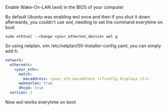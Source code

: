 Enable Wake-On-LAN (wol) in the BIOS of your computer

By default Ubuntu was enabling wol once and then if you shut it down afterwards, you couldn't use wol, needing to set the command everytime on boot
```
sudo ethtool --change <your_ethernet_device> wol g
```
So using netplan, vim /etc/netplan/00-installer-config.yaml, you can simply add it:

```yaml
network:
  ethernets:
    <your_eth>:
      match:
        macaddress: <your_eth_macaddress (ifconfig displays it)>
      wakeonlan: true
      dhcp4: true
  version: 2

```
Now wol works everytime on boot
